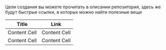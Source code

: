 # 
Цели создания вы можете прочитать в описании репозитория, здесь же будут быстрые ссылки, в которых можно найти полезные вещи

Title | Link
------------- | -------------
Content Cell  | Content Cell
Content Cell  | Content Cell
